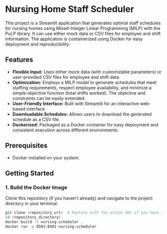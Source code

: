 # Nursing Home Staff Scheduler

This project is a Streamlit application that generates optimal staff schedules for nursing homes using Mixed-Integer Linear Programming (MILP) with the PuLP library. It can use either mock data or CSV files for employee and shift information. The application is containerized using Docker for easy deployment and reproducibility.

## Features

*   **Flexible Input:** Uses either mock data (with customizable parameters) or user-provided CSV files for employee and shift data.
*   **Optimization:** Employs a MILP model to generate schedules that meet staffing requirements, respect employee availability, and minimize a simple objective function (total shifts worked).  The objective and constraints can be easily extended.
*   **User-Friendly Interface:**  Built with Streamlit for an interactive web-based interface.
*   **Downloadable Schedules:**  Allows users to download the generated schedule as a CSV file.
*   **Dockerized:**  Packaged as a Docker container for easy deployment and consistent execution across different environments.

## Prerequisites

*   Docker installed on your system.

## Getting Started

### 1. Build the Docker Image

Clone this repository (if you haven't already) and navigate to the project directory in your terminal:

```bash
git clone <repository_url>  # Replace with the actual URL if you have it on a git repo
cd <repository_directory>
docker build -t nursing-scheduler .
docker run -p 8501:8501 nursing-scheduler
